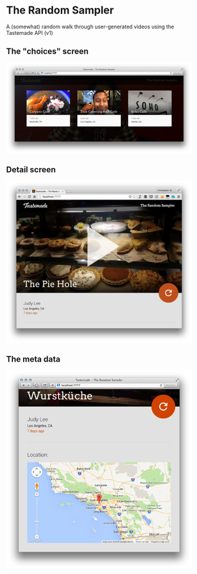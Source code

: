 The Random Sampler
==============

A (somewhat) random walk through user-generated videos using the Tastemade API (v1)

The "choices" screen
--------------------
![The choices screen](https://raw.githubusercontent.com/christopherscott/random-sampler/master/screenshots/choices_wide.png)

Detail screen
-------------
![The detail screen](https://raw.githubusercontent.com/christopherscott/random-sampler/master/screenshots/pie_hole.png)

The meta data
-------------
![the meta data](https://github.com/christopherscott/random-sampler/blob/master/screenshots/meta_portrait.png)

